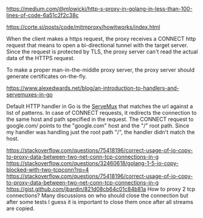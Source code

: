 https://medium.com/@mlowicki/http-s-proxy-in-golang-in-less-than-100-lines-of-code-6a51c2f2c38c

https://corte.si/posts/code/mitmproxy/howitworks/index.html

When the client makes a https request, the proxy receives a CONNECT http request that means to open a bi-directional tunnel with the target server.
Since the request is protected by TLS, the proxy server can't read the actual data of the HTTPS request.

To make a proper man-in-the-middle proxy server, the proxy server should generate certificates on-the-fly.

https://www.alexedwards.net/blog/an-introduction-to-handlers-and-servemuxes-in-go

Default HTTP handler in Go is the [ServeMux](https://cs.opensource.google/go/go/+/refs/tags/go1.22.1:src/net/http/server.go;l=2432) that matches the url against a list of patterns.
In case of CONNECT requests, it redirects the connection to the same host and path specified in the request.
The CONNECT request to google.com/ points to the "google.com" host and the "/" root path.
Since my handler was handling just the root path "/", the handler didn't match the host.

https://stackoverflow.com/questions/75418196/correct-usage-of-io-copy-to-proxy-data-between-two-net-conn-tcp-connections-in-g
https://stackoverflow.com/questions/32460618/golang-1-5-io-copy-blocked-with-two-tcpconn?rq=4
https://stackoverflow.com/questions/75418196/correct-usage-of-io-copy-to-proxy-data-between-two-net-conn-tcp-connections-in-g
https://gist.github.com/jbardin/821d08cb64c01c84b81a
How to proxy 2 tcp connections?
Many discussions on who should close the connection but after some tests I guess it is important to close them once after all streams are copied.